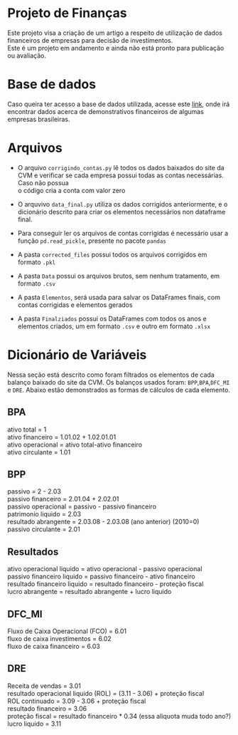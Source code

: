 # Projeto de Finanças
Este projeto visa a criação de um artigo a respeito de utilização de dados financeiros de empresas para decisão de investimentos.\
Este é um projeto em andamento e ainda não está pronto para publicação ou avaliação.

# Base de dados
Caso queira ter acesso a base de dados utilizada, acesse este [link](http://dados.cvm.gov.br/dados/CIA_ABERTA/DOC/DFP/DADOS/), onde irá encontrar dados acerca de demonstrativos financeiros de algumas empresas brasileiras.

# Arquivos
- O arquivo `corrigindo_contas.py` lê todos os dados baixados do site da CVM e verificar se cada empresa possui todas as contas necessárias. Caso não possua\
o código cria a conta com valor zero

- O arquvivo `data_final.py` utiliza os dados corrigidos anteriormente, e o dicionário descrito para criar os elementos necessários non dataframe final.

- Para conseguir ler os arquivos de contas corrigidas é necessário usar a função `pd.read_pickle`, presente no pacote `pandas` 

- A pasta `corrected_files` possui todos os arquivos corrigidos em formato `.pkl`

- A pasta `Data` possui os arquivos brutos, sem nenhum tratamento, em formato `.csv`

- A pasta `Elementos`, será usada para salvar os DataFrames finais, com contas corrigidas e elementos gerados

- A pasta `Finalziados` possui os DataFrames com todos os anos e elementos criados, um em formato `.csv` e outro em formato `.xlsx`

# Dicionário de Variáveis
Nessa seção está descrito como foram filtrados os elementos de cada balanço baixado do site da CVM. Os balanços usados foram: `BPP`,`BPA`,`DFC_MI` e `DRE`. Abaixo estão demonstrados as formas de cálculos de cada elemento.

## BPA
ativo total = 1 \
ativo financeiro = 1.01.02 + 1.02.01.01\
ativo operacional = ativo total-ativo financeiro\
ativo circulante = 1.01

## BPP
passivo = 2 - 2.03 \
passivo financeiro = 2.01.04 + 2.02.01\
passivo operacional = passivo - passivo financeiro\
patrimonio liquido = 2.03\
resultado abrangente = 2.03.08 - 2.03.08 (ano anterior) (2010=0)\
passivo circulante = 2.01

## Resultados
ativo operacional liquido = ativo operacional - passivo operacional\
passivo financeiro liquido = passivo financeiro - ativo financeiro\
resultado financeiro liquido = resultado financeiro - proteção fiscal\
lucro abrangente = resultado abrangente + lucro liquido

## DFC_MI
Fluxo de Caixa Operacional (FCO) = 6.01\
fluxo de caixa investimentos = 6.02\
fluxo de caixa financeiro = 6.03

## DRE
Receita de vendas = 3.01\
resultado operacional liquido (ROL) = (3.11 - 3.06) + proteção fiscal\
ROL continuado = 3.09 - 3.06 + proteção fiscal\
resultado financeiro = 3.06\
proteção fiscal = resultado financeiro * 0.34 (essa aliquota muda todo ano?)\
lucro liquido = 3.11
